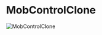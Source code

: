 # MobControlClone

![MobControlClone](https://github.com/DevJamoliddin/MobControlClone/assets/114978227/ce9ec8b4-905e-466e-ab40-753853269b09)

